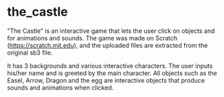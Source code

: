 # the_castle
"The Castle" is an interactive game that lets the user click on objects and for animations and sounds.
The game was made on Scratch (https://scratch.mit.edu), and the uploaded files are extracted from the original sb3 file. 

It has 3 backgrounds and various interactive characters. 
The user inputs his/her name and is greeted by the main character. All objects such as the Easel, Arrow, Dragon and the egg are interactive objects that produce sounds and animations when clicked. 
